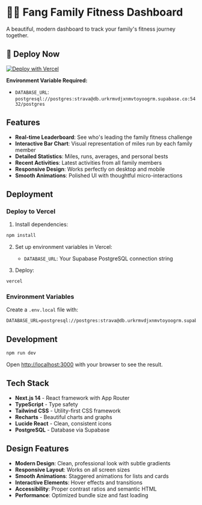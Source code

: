 # 🏃‍♀️ Fang Family Fitness Dashboard

A beautiful, modern dashboard to track your family's fitness journey together.

## 🚀 Deploy Now

[![Deploy with Vercel](https://vercel.com/button)](https://vercel.com/new/clone?repository-url=https%3A%2F%2Fgithub.com%2Fjshuaf%2Ffang-family-fitness&env=DATABASE_URL&envDescription=Supabase%20PostgreSQL%20connection%20string&project-name=fang-family-fitness&repository-name=fang-family-fitness)

**Environment Variable Required:**
- `DATABASE_URL`: `postgresql://postgres:strava@db.urkrmvdjxnmvtoyoogrm.supabase.co:5432/postgres`

## Features

- **Real-time Leaderboard**: See who's leading the family fitness challenge
- **Interactive Bar Chart**: Visual representation of miles run by each family member
- **Detailed Statistics**: Miles, runs, averages, and personal bests
- **Recent Activities**: Latest activities from all family members
- **Responsive Design**: Works perfectly on desktop and mobile
- **Smooth Animations**: Polished UI with thoughtful micro-interactions

## Deployment

### Deploy to Vercel

1. Install dependencies:
```bash
npm install
```

2. Set up environment variables in Vercel:
   - `DATABASE_URL`: Your Supabase PostgreSQL connection string

3. Deploy:
```bash
vercel
```

### Environment Variables

Create a `.env.local` file with:
```
DATABASE_URL=postgresql://postgres:strava@db.urkrmvdjxnmvtoyoogrm.supabase.co:5432/postgres
```

## Development

```bash
npm run dev
```

Open [http://localhost:3000](http://localhost:3000) with your browser to see the result.

## Tech Stack

- **Next.js 14** - React framework with App Router
- **TypeScript** - Type safety
- **Tailwind CSS** - Utility-first CSS framework
- **Recharts** - Beautiful charts and graphs
- **Lucide React** - Clean, consistent icons
- **PostgreSQL** - Database via Supabase

## Design Features

- **Modern Design**: Clean, professional look with subtle gradients
- **Responsive Layout**: Works on all screen sizes
- **Smooth Animations**: Staggered animations for lists and cards
- **Interactive Elements**: Hover effects and transitions
- **Accessibility**: Proper contrast ratios and semantic HTML
- **Performance**: Optimized bundle size and fast loading
